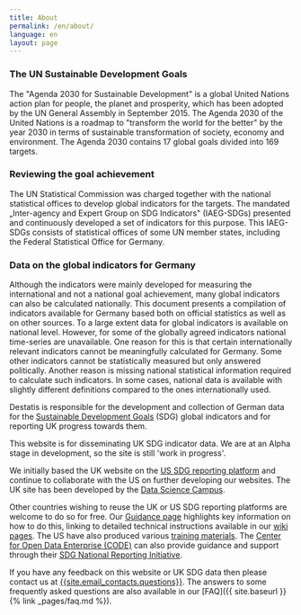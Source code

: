 ```yaml
---
title: About
permalink: /en/about/
language: en
layout: page
---
```


### The UN Sustainable Development Goals

The "Agenda 2030 for Sustainable Development" is a global United Nations action plan for people, the planet and prosperity, which has been adopted by the UN General Assembly in September 2015. The Agenda 2030 of the United Nations is a roadmap to "transform the world for the better" by the year 2030 in terms of sustainable transformation of society, economy and environment. The Agenda 2030 contains 17 global goals divided into 169 targets.

### Reviewing the goal achievement

The UN Statistical Commission was charged together with the national statistical offices to develop global indicators for the targets. The mandated „Inter-agency and Expert Group on SDG Indicators" (IAEG-SDGs) presented and continuously developed a set of indicators for this purpose. This IAEG-SDGs consists of statistical offices of some UN member states, including the Federal Statistical Office for Germany.

### Data on the global indicators for Germany

Although the indicators were mainly developed for measuring the international and not a national goal achievement, many global indicators can also be calculated nationally. This document presents a compilation of indicators available for Germany based both on official statistics as well as on other sources. To a large extent data for global indicators is available on national level. However, for some of the globally agreed indicators national time-series are unavailable. One reason for this is that certain internationally relevant indicators cannot be meaningfully calculated for Germany. Some other indicators cannot be statistically measured but only answered politically. Another reason is missing national statistical information required to calculate such indicators. In some cases, national data is available with slightly different definitions compared to the ones internationally used.

Destatis is responsible for the development and collection of German data for the [Sustainable Development Goals](http://www.un.org/sustainabledevelopment/sustainable-development-goals/) (SDG) global indicators and for reporting UK progress towards them.

This website is for disseminating UK SDG indicator data. We are at an Alpha stage in development, so the site is still 'work in progress'.

We initially based the UK website on the [US SDG reporting platform](https://sdg.data.gov/) and continue to collaborate with the US on further developing our websites. The UK site has been developed by the [Data Science Campus](https://datasciencecampus.ons.gov.uk/).  

Other countries wishing to reuse the UK or US SDG reporting platforms are welcome to do so for free. Our [Guidance page](https://sustainabledevelopment-uk.github.io/guidance/) highlights key information on how to do this, linking to detailed technical instructions available in our [wiki pages](https://github.com/ONSdigital/sdg-indicators/wiki). The US have also produced various [training materials](https://sdg.data.gov/training/). The  [Center for Open Data Enterprise (CODE)](http://www.opendataenterprise.org/) can also provide guidance and support through their [SDG National Reporting Initiative](https://www.sdgreporting.org/).

If you have any feedback on this website or UK SDG data then please contact us at <a href="mailto:{{site.email_contacts.questions}}">{{site.email_contacts.questions}}</a>. The answers to some frequently asked questions are also available in our [FAQ]({{ site.baseurl }}{% link _pages/faq.md %}).
